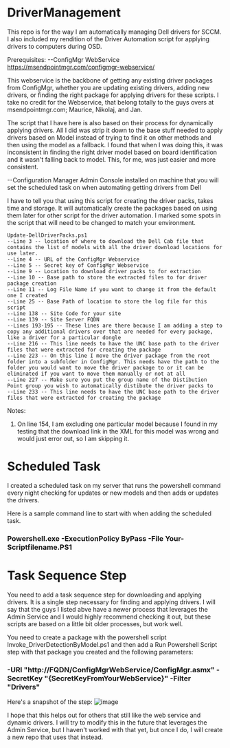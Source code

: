 # DriverManagement
This repo is for the way I am automatically managing Dell drivers for SCCM. I also included my rendition of the Driver Automation script for applying drivers to computers during OSD.

Prerequisites:
--ConfigMgr WebService
https://msendpointmgr.com/configmgr-webservice/

This webservice is the backbone of getting any existing driver packages from ConfigMgr, whether you are updating existing drivers, adding new drivers, or finding the right package for applying drivers for these scripts. I take no credit for the Webservice, that belong totally to the guys overs at msendpointmgr.com; Maurice, Nikolaj, and Jan.

The script that I have here is also based on their process for dynamically applying drivers. All I did was strip it down to the base stuff needed to apply drivers based on Model instead of trying to find it on other methods and then using the model as a fallback. I found that when I was doing this, it was inconsistent in finding the right driver model based on board identification and it wasn't falling back to model. This, for me, was just easier and more consistent.

--Configuration Manager Admin Console installed on machine that you will set the scheduled task on when automating getting drivers from Dell


I have to tell you that using this script for creating the driver packs, takes time and storage. It will automatically create the packages based on using them later for other script for the driver automation. I marked some spots in the script that will need to be changed to match your environment.

    Update-DellDriverPacks.ps1
    --Line 3 -- location of where to download the Dell Cab file that contains the list of models with all the driver download locations for use later.
    --Line 4 -- URL of the ConfigMgr Webservice
    --Line 5 -- Secret key of ConfigMgr Webservice
    --Line 9 -- Location to download driver packs to for extraction
    --Line 10 -- Base path to store the extracted files to for driver package creation
    --Line 11 -- Log File Name if you want to change it from the default one I created
    --Line 25 -- Base Path of location to store the log file for this script
    --Line 138 -- Site Code for your site
    --Line 139 -- Site Server FQDN
    --Lines 193-195 -- These lines are there because I am adding a step to copy any additional drivers over that are needed for every package, like a driver for a particular dongle
    --Line 216 -- This line needs to have the UNC base path to the driver files that were extracted for creating the package
    --Line 223 -- On this line I move the driver package from the root folder into a subfolder in ConfigMgr. This needs have the path to the folder you would want to move the driver package to or it can be eliminated if you want to move them manually or not at all
    --Line 227 -- Make sure you put the group name of the Distibution Point group you wish to automatically distibute the driver packs to
    --Line 233 -- This line needs to have the UNC base path to the driver files that were extracted for creating the package
    

Notes:
1. On line 154, I am excluding one particular model because I found in my testing that the download link in the XML for this model was wrong and would just error out, so I am skipping it.

# Scheduled Task
I created a scheduled task on my server that runs the powershell command every night checking for updates or new models and then adds or updates the drivers.

Here is a sample command line to start with when adding the scheduled task.
### Powershell.exe -ExecutionPolicy ByPass -File Your-Scriptfilename.PS1

# Task Sequence Step
You need to add a task sequence step for downloading and applying drivers. It is a single step necessary for finding and applying drivers. I will say that the guys I listed abve have a newer process that leverages the Admin Service and I would highly recommend checking it out, but these scripts are based on a little bit older processes, but work well.

You need to create a package with the powershell script Invoke_DriverDetectionByModel.ps1 and then add a Run Powershell Script step with that package you created and the following parameters:
### -URI "http://FQDN/ConfigMgrWebService/ConfigMgr.asmx" -SecretKey "{SecretKeyFromYourWebService}" -Filter "Drivers"

Here's a snapshot of the step:
![image](https://user-images.githubusercontent.com/17698593/111930197-30385a80-8a6d-11eb-8c3c-4009d8b06fbe.png)

I hope that this helps out for others that still like the web service and dynamic drivers. I will try to modify this in the future that leverages the Admin Service, but I haven't worked with that yet, but once I do, I will create a new repo that uses that instead.
